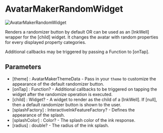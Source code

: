 # AvatarMakerRandomWidget

![AvatarMakerRandomWidget](https://github.com/RoadTripMoustache/avatar_maker/assets/36586573/2f81c840-9c16-40db-852b-f1da1aad8811)

Renders a randomizer button by default OR can be used as an [InkWell] wrapper for the [child] widget. It changes the avatar with random properties for every displayed property categories.

Additional callbacks may be triggered by passing a Function to [onTap].

## Parameters
- [theme] : AvatarMakerThemeData - Pass in your `theme` to customize the appearance of the default randomizer button.
- [onTap] : Function? - Additional callbacks to be triggered on tapping the widget after the randomize operation is executed.
- [child] : Widget? - A widget to render as the child of a [InkWell]. If [null], then a default randomizer button is shown to the user.
- [splashFactory] : InteractiveInkFeatureFactory? - Defines the appearance of the splash.
- [splashColor] : Color? - The splash color of the ink response.
- [radius] : double? - The radius of the ink splash.